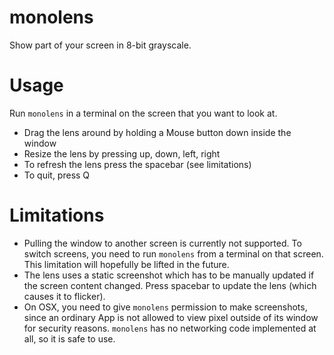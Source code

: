 # monolens

Show part of your screen in 8-bit grayscale.

# Usage

Run `monolens` in a terminal on the screen that you want to look at.

- Drag the lens around by holding a Mouse button down inside the window
- Resize the lens by pressing up, down, left, right
- To refresh the lens press the spacebar (see limitations)
- To quit, press Q

# Limitations

- Pulling the window to another screen is currently not supported. To switch screens,
  you need to run `monolens` from a terminal on that screen. This limitation will
  hopefully be lifted in the future.
- The lens uses a static screenshot which has to be manually updated if the screen
  content changed. Press spacebar to update the lens (which causes it to flicker).
- On OSX, you need to give `monolens` permission to make screenshots, since an ordinary
  App is not allowed to view pixel outside of its window for security reasons.
  `monolens` has no networking code implemented at all, so it is safe to use.
